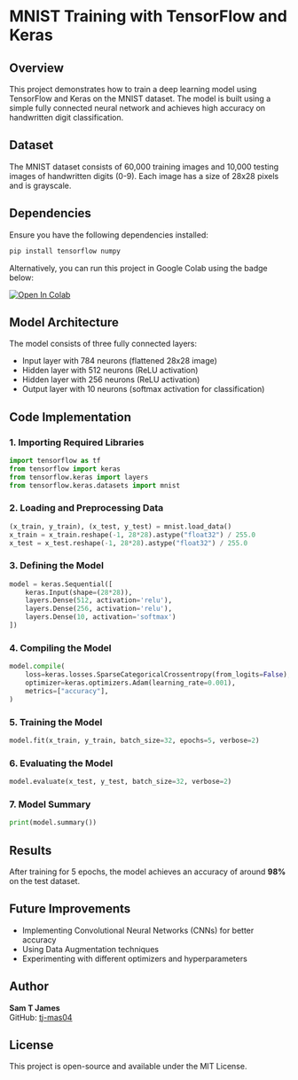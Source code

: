 # MNIST Training with TensorFlow and Keras

## Overview
This project demonstrates how to train a deep learning model using TensorFlow and Keras on the MNIST dataset. The model is built using a simple fully connected neural network and achieves high accuracy on handwritten digit classification.

## Dataset
The MNIST dataset consists of 60,000 training images and 10,000 testing images of handwritten digits (0-9). Each image has a size of 28x28 pixels and is grayscale.

## Dependencies
Ensure you have the following dependencies installed:

```bash
pip install tensorflow numpy
```

Alternatively, you can run this project in Google Colab using the badge below:

[![Open In Colab](https://colab.research.google.com/assets/colab-badge.svg)](https://colab.research.google.com/github/tj-mas04/mnist_training/blob/main/Model1)

## Model Architecture
The model consists of three fully connected layers:
- Input layer with 784 neurons (flattened 28x28 image)
- Hidden layer with 512 neurons (ReLU activation)
- Hidden layer with 256 neurons (ReLU activation)
- Output layer with 10 neurons (softmax activation for classification)

## Code Implementation
### 1. Importing Required Libraries
```python
import tensorflow as tf
from tensorflow import keras
from tensorflow.keras import layers
from tensorflow.keras.datasets import mnist
```

### 2. Loading and Preprocessing Data
```python
(x_train, y_train), (x_test, y_test) = mnist.load_data()
x_train = x_train.reshape(-1, 28*28).astype("float32") / 255.0
x_test = x_test.reshape(-1, 28*28).astype("float32") / 255.0
```

### 3. Defining the Model
```python
model = keras.Sequential([
    keras.Input(shape=(28*28)),
    layers.Dense(512, activation='relu'),
    layers.Dense(256, activation='relu'),
    layers.Dense(10, activation='softmax')
])
```

### 4. Compiling the Model
```python
model.compile(
    loss=keras.losses.SparseCategoricalCrossentropy(from_logits=False),
    optimizer=keras.optimizers.Adam(learning_rate=0.001),
    metrics=["accuracy"],
)
```

### 5. Training the Model
```python
model.fit(x_train, y_train, batch_size=32, epochs=5, verbose=2)
```

### 6. Evaluating the Model
```python
model.evaluate(x_test, y_test, batch_size=32, verbose=2)
```

### 7. Model Summary
```python
print(model.summary())
```

## Results
After training for 5 epochs, the model achieves an accuracy of around **98%** on the test dataset.

## Future Improvements
- Implementing Convolutional Neural Networks (CNNs) for better accuracy
- Using Data Augmentation techniques
- Experimenting with different optimizers and hyperparameters

## Author
**Sam T James**  
GitHub: [tj-mas04](https://github.com/tj-mas04)

## License
This project is open-source and available under the MIT License.

